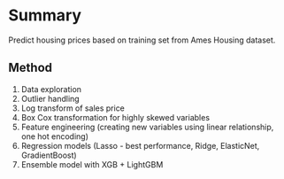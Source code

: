 # Summary

Predict housing prices based on training set from Ames Housing dataset. 

## Method 
1. Data exploration 
2. Outlier handling
3. Log transform of sales price
4. Box Cox transformation for highly skewed variables
5. Feature engineering (creating new variables using linear relationship, one hot encoding)
6. Regression models (Lasso - best performance, Ridge, ElasticNet, GradientBoost)
7. Ensemble model with XGB + LightGBM 

